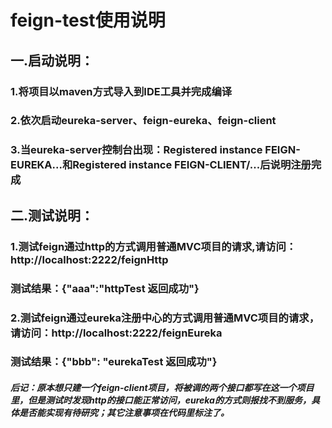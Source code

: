 # feign-test使用说明
## 一.启动说明：
### 1.将项目以maven方式导入到IDE工具并完成编译
### 2.依次启动eureka-server、feign-eureka、feign-client
### 3.当eureka-server控制台出现：Registered instance FEIGN-EUREKA...和Registered instance FEIGN-CLIENT/...后说明注册完成
## 二.测试说明：
### 1.测试feign通过http的方式调用普通MVC项目的请求,请访问：http://localhost:2222/feignHttp
### 测试结果：{"aaa":"httpTest 返回成功"}
### 2.测试feign通过eureka注册中心的方式调用普通MVC项目的请求，请访问：http://localhost:2222/feignEureka
### 测试结果：{"bbb": "eurekaTest 返回成功"}
##### 后记：原本想只建一个feign-client项目，将被调的两个接口都写在这一个项目里，但是测试时发现http的接口能正常访问，eureka的方式则报找不到服务，具体是否能实现有待研究；其它注意事项在代码里标注了。
